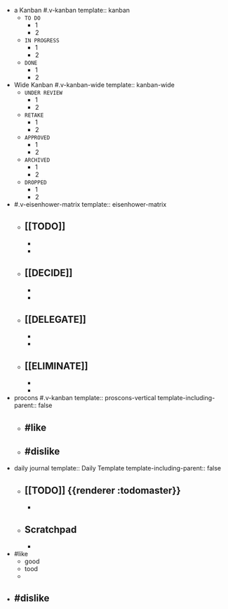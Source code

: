 - a Kanban #.v-kanban
  template:: kanban
	- `TO DO`
		- 1
		- 2
	- `IN PROGRESS`
		- 1
		- 2
	- `DONE`
		- 1
		- 2
- Wide Kanban #.v-kanban-wide
  template:: kanban-wide
	- `UNDER REVIEW`
		- 1
		- 2
	- `RETAKE`
		- 1
		- 2
	- `APPROVED`
		- 1
		- 2
	- `ARCHIVED`
		- 1
		- 2
	- `DROPPED`
		- 1
		- 2
- #.v-eisenhower-matrix
  template:: eisenhower-matrix
	- [[TODO]]
		-
		-
		-
	- [[DECIDE]]
		-
		-
		-
	- [[DELEGATE]]
		-
		-
		-
	- [[ELIMINATE]]
		-
		-
		-
- procons #.v-kanban
  template:: proscons-vertical
  template-including-parent:: false
	- #like
		-
	- #dislike
		-
- daily journal
  template:: Daily Template
  template-including-parent:: false
	- ## [[TODO]] {{renderer :todomaster}}
		-
	- ## Scratchpad
		-
- #like
	- good
	- tood
	-
- #dislike
	-